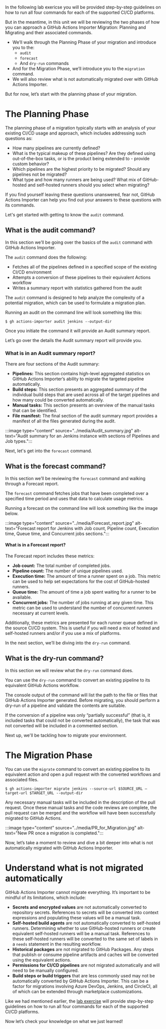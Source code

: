 In the following lab exericse you will be provided step-by-step guidelines on how to run all four commands for each of the supported CI/CD platforms. 

But in the meantime, in this unit we will be reviewing the two phases of how you can approach a GitHub Actions Importer Migration: Planning and Migrating and their associated commands.

- We’ll walk through the Planning Phase of your migration and introduce you to the:
  - ```audit```
  - ```forecast```
  - And ```dry-run``` commands
- And for the Migration Phase, we’ll introduce you to the ```migration``` command.
- We will also review what is not automatically migrated over with GitHub Actions Importer. 

But for now, let’s start with the planning phase of your migration.

# The Planning Phase

The planning phase of a migration typically starts with an analysis of your existing CI/CD usage and approach, which includes addressing such questions as:

- How many pipelines are currently defined?
- What is the typical makeup of these pipelines? Are they defined using out-of-the-box tasks, or is the product being extended to - provide custom behavior?
- Which pipelines are the highest priority to be migrated? Should any pipelines not be migrated?
- What type and how many runners are being used? What mix of GitHub-hosted and self-hosted runners should you select when migrating?

If you find yourself leaving these questions unanswered, fear not, GitHub Actions Importer can help you find out your answers to these questions with its commands. 


Let's get started with getting to know the ```audit``` command. 

## What is the audit command?
In this section we’ll be going over the basics of the ```audit``` command with GitHub Actions Importer.

The ```audit``` command does the following: 
- Fetches all of the pipelines defined in a specified scope of the existing CI/CD environment
- Attempts a conversion of these pipelines to their equivalent Actions workflow 
- Writes a summary report with statistics gathered from the audit 

The ```audit``` command is designed to help analyze the complexity of a potential migration, which can be used to formulate a migration plan. 

Running an audit on the command line will look something like this:
```
$ gh actions-importer audit jenkins --output-dir 
```

Once you initiate the command it will provide an Audit summary report.

Let’s go over the details the Audit summary report will provide you. 

### What is in an Audit summary report?

There are four sections of the Audit summary: 

- **Pipelines:** This section contains high-level aggregated statistics on GitHub Actions Importer’s ability to migrate the targeted pipeline automatically.
- **Build steps:** This section presents an aggregated summary of the individual build steps that are used across all of the target pipelines and how many could be converted automatically.
- **Manual tasks:** This section presents an overview of the manual tasks that can be identified.
- **File manifest:** The final section of the audit summary report provides a manifest of all the files generated during the audit. 

:::image type="content" source="../media/Audit_summary.jpg" alt-text="Audit summary for an Jenkins instance with sections of Pipelines and Job types.":::

Next, let's get into the ```forecast``` command. 

## What is the forecast command?

In this section we’ll be reviewing the ```forecast``` command and walking through a Forecast report. 

The ```forecast``` command fetches jobs that have been completed over a specified time period and uses that data to calculate usage metrics.

Running a forecast on the command line will look something like the image below. 

:::image type="content" source="../media/Forecast_report.jpg" alt-text="Forecast report for Jenkins with Job count, Pipeline count, Execution time, Queue time, and Concurrent jobs sections.":::


#### What is in a Forecast report?

The Forecast report includes these metrics:

- **Job count:** The total number of completed jobs.
- **Pipeline count:** The number of unique pipelines used.
- **Execution time:** The amount of time a runner spent on a job. This metric can be used to help set expectations for the cost of GitHub-hosted runners.
- **Queue time:** The amount of time a job spent waiting for a runner to be available.
- **Concurrent jobs:** The number of jobs running at any given time. This metric can be used to understand the number of concurrent runners necessary at current levels.

Additionally, these metrics are presented for each runner queue defined in the source CI/CD system. This is useful if you will need a mix of hosted and self-hosted runners and/or if you use a mix of platforms.

In the next section, we’ll be diving into the ```dry-run``` command. 

## What is the dry-run command?

In this section we will review what the ```dry-run``` command does. 

You can use the ```dry-run``` command to convert an existing pipeline to its equivalent GitHub Actions workflow. 

The console output of the command will list the path to the file or files that GitHub Actions Importer generated. Before migrating, you should perform a dry-run of a pipeline and validate the contents are suitable.

If the conversion of a pipeline was only “partially successful” (that is, it included tasks that could not be converted automatically), the task that was not converted will be included in a commented section.

Next up, we'll be tackling how to migrate your environment. 

# The Migration Phase

You can use the ```migrate``` command to convert an existing pipeline to its equivalent action and open a pull request with the converted workflows and associated files.

```
$ gh actions-importer migrate jenkins --source-url $SOURCE_URL –target-url $TARGET_URL --output-dir 
```

Any necessary manual tasks will be included in the description of the pull request. Once these manual tasks and the code reviews are complete, the pull request can be merged and the workflow will have been successfully migrated to GitHub Actions.

:::image type="content" source="../media/PR_for_Migration.jpg" alt-text="New PR once a migration is completed.":::

Now, let’s take a moment to review and dive a bit deeper into what is not automatically migrated with GitHub Actions Importer. 

# Understand what is not migrated automatically

GitHub Actions Importer cannot migrate everything. It’s important to be mindful of its limitations, which include:

- **Secrets and encrypted values** are not automatically converted to repository secrets. References to secrets will be converted into context expressions and populating these values will be a manual task.
- **Self-hosted build agents** are not automatically converted to self-hosted runners. Determining whether to use GitHub-hosted runners or create equivalent self-hosted runners will be a manual task. References to these self-hosted runners will be converted to the same set of labels in a ```needs``` statement in the resulting workflow.
- **Historical packages** are not migrated to GitHub Packages. Any steps that publish or consume pipeline artifacts and caches will be converted using the equivalent actions.
- **Permissions for CI/CD pipelines** are not migrated automatically and will need to be manually configured.
- **Build steps or build triggers** that are less commonly used may not be automatically converted by GitHub Actions Importer. This can be a factor for migrations involving Azure DevOps, Jenkins, and CircleCI, all of which can be extended through marketplace customizations.


Like we had mentioned earlier, the [lab exercise](https://github.com/actions/importer-labs) will provide step-by-step guidelines on how to run all four commands for each of the supported CI/CD platforms. 

Now let’s check your knowledge on what we just learned!



